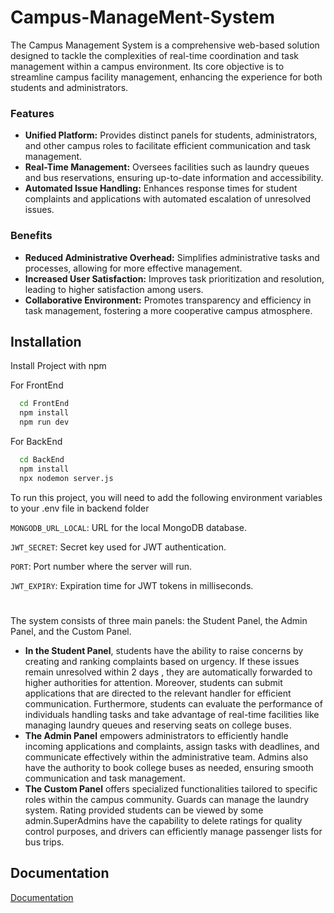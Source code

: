 ﻿# Campus-ManageMent-System
The Campus Management System is a comprehensive web-based solution designed to tackle the complexities of real-time coordination and task management within a campus environment. Its core objective is to streamline campus facility management, enhancing the experience for both students and administrators.

### Features

- **Unified Platform:** Provides distinct panels for students, administrators, and other campus roles to facilitate efficient communication and task management.
- **Real-Time Management:** Oversees facilities such as laundry queues and bus reservations, ensuring up-to-date information and accessibility.
- **Automated Issue Handling:** Enhances response times for student complaints and applications with automated escalation of unresolved issues.

### Benefits

- **Reduced Administrative Overhead:** Simplifies administrative tasks and processes, allowing for more effective management.
- **Increased User Satisfaction:** Improves task prioritization and resolution, leading to higher satisfaction among users.
- **Collaborative Environment:** Promotes transparency and efficiency in task management, fostering a more cooperative campus atmosphere.

## Installation

Install Project with npm

For FrontEnd
```bash
  cd FrontEnd
  npm install
  npm run dev  
```
    
For BackEnd
```bash
  cd BackEnd
  npm install
  npx nodemon server.js 
```
To run this project, you will need to add the following environment variables to your .env file in backend folder

`MONGODB_URL_LOCAL`: URL for the local MongoDB database.

`JWT_SECRET`: Secret key used for JWT authentication.

`PORT`: Port number where the server will run.

`JWT_EXPIRY`: Expiration time for JWT tokens in milliseconds.

# 
The system consists of three main panels: the Student Panel, the Admin Panel, and the Custom Panel.
- **In the Student Panel**, students have the ability to raise concerns by creating and ranking complaints based on urgency. If these issues remain unresolved within 2 days , they are automatically forwarded to higher authorities for attention. Moreover, students can submit applications that are directed to the relevant handler for efficient communication. Furthermore, students can evaluate the performance of individuals handling tasks and take advantage of real-time facilities like managing laundry queues and reserving seats on college buses.
- **The Admin Panel** empowers administrators to efficiently handle incoming applications and complaints, assign tasks with deadlines, and communicate effectively within the administrative team. Admins also have the authority to book college buses as needed, ensuring smooth communication and task management.
- **The Custom Panel** offers specialized functionalities tailored to specific roles within the campus community. Guards can manage the laundry system. Rating provided students  can be viewed by some admin.SuperAdmins have the capability to delete ratings for quality control purposes, and drivers can efficiently manage passenger lists for bus trips.



## Documentation

[Documentation](https://docs.google.com/document/d/1lTvBGUxEPrNkYP535egUwD7o-JKFKcRs/edit?usp=sharing&ouid=111296748089125574377&rtpof=true&sd=true)

